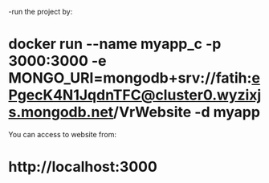 -run the project by:

# docker run --name myapp_c -p 3000:3000 -e MONGO_URI=mongodb+srv://fatih:ePgecK4N1JqdnTFC@cluster0.wyzixjs.mongodb.net/VrWebsite -d myapp

You can access to website from:

# http://localhost:3000
